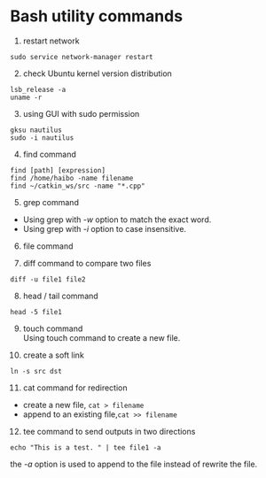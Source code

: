 # Bash utility commands
1. restart network
  ```
sudo service network-manager restart
  ```

2. check Ubuntu kernel version distribution 
  ```
lsb_release -a
uname -r
  ```
  
3. using GUI with sudo permission
  ```
gksu nautilus
sudo -i nautilus
  ```

4. find command
  ```  
find [path] [expression]
find /home/haibo -name filename
find ~/catkin_ws/src -name "*.cpp"  
  ```

5. grep command <br />
  - Using grep with *-w* option to match the exact word. <br />
  - Using grep with *-i* option to case insensitive. <br />

6. file command <br />

7. diff command to compare two files <br />
  ```
  diff -u file1 file2
  ```
  
8. head / tail command <br />
  ```
  head -5 file1
  ```
  
9. touch command <br />
Using touch command to create a new file.

10. create a soft link <br />
  ```
  ln -s src dst
  ```

11. cat command for redirection <br />
  - create a new file, `cat > filename`
  - append to an existing file,`cat >> filename`

12. tee command to send outputs in two directions
  ```
  echo "This is a test. " | tee file1 -a
  ```
the *-a* option is used to append to the file instead of rewrite the file. <br /> 
